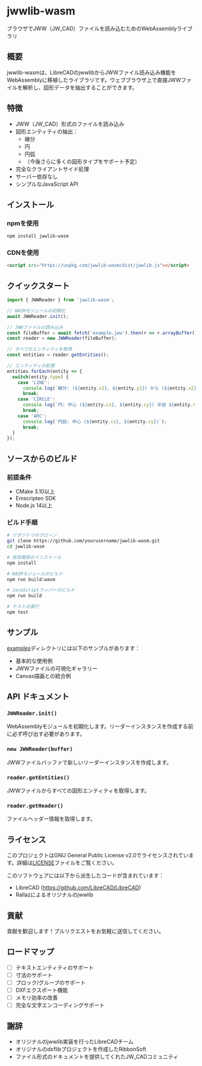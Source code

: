 # jwwlib-wasm

ブラウザでJWW（JW_CAD）ファイルを読み込むためのWebAssemblyライブラリ

## 概要

jwwlib-wasmは、LibreCADのjwwlibからJWWファイル読み込み機能をWebAssemblyに移植したライブラリです。ウェブブラウザ上で直接JWWファイルを解析し、図形データを抽出することができます。

## 特徴

- JWW（JW_CAD）形式のファイルを読み込み
- 図形エンティティの抽出：
  - 線分
  - 円
  - 円弧
  - （今後さらに多くの図形タイプをサポート予定）
- 完全なクライアントサイド処理
- サーバー依存なし
- シンプルなJavaScript API

## インストール

### npmを使用

```bash
npm install jwwlib-wasm
```

### CDNを使用

```html
<script src="https://unpkg.com/jwwlib-wasm/dist/jwwlib.js"></script>
```

## クイックスタート

```javascript
import { JWWReader } from 'jwwlib-wasm';

// WASMモジュールの初期化
await JWWReader.init();

// JWWファイルの読み込み
const fileBuffer = await fetch('example.jww').then(r => r.arrayBuffer());
const reader = new JWWReader(fileBuffer);

// すべてのエンティティを取得
const entities = reader.getEntities();

// エンティティの処理
entities.forEach(entity => {
  switch(entity.type) {
    case 'LINE':
      console.log(`線分: (${entity.x1}, ${entity.y1}) から (${entity.x2}, ${entity.y2})`);
      break;
    case 'CIRCLE':
      console.log(`円: 中心 (${entity.cx}, ${entity.cy}) 半径 ${entity.radius}`);
      break;
    case 'ARC':
      console.log(`円弧: 中心 (${entity.cx}, ${entity.cy})`);
      break;
  }
});
```

## ソースからのビルド

### 前提条件

- CMake 3.10以上
- Emscripten SDK
- Node.js 14以上

### ビルド手順

```bash
# リポジトリのクローン
git clone https://github.com/yourusername/jwwlib-wasm.git
cd jwwlib-wasm

# 依存関係のインストール
npm install

# WASMモジュールのビルド
npm run build:wasm

# JavaScriptラッパーのビルド
npm run build

# テストの実行
npm test
```

## サンプル

[examples](examples/)ディレクトリには以下のサンプルがあります：
- 基本的な使用例
- JWWファイルの可視化ギャラリー
- Canvas描画との統合例

## API ドキュメント

### `JWWReader.init()`
WebAssemblyモジュールを初期化します。リーダーインスタンスを作成する前に必ず呼び出す必要があります。

### `new JWWReader(buffer)`
JWWファイルバッファで新しいリーダーインスタンスを作成します。

### `reader.getEntities()`
JWWファイルからすべての図形エンティティを取得します。

### `reader.getHeader()`
ファイルヘッダー情報を取得します。

## ライセンス

このプロジェクトはGNU General Public License v2.0でライセンスされています。詳細は[LICENSE](LICENSE)ファイルをご覧ください。

このソフトウェアには以下から派生したコードが含まれています：
- LibreCAD (https://github.com/LibreCAD/LibreCAD)
- Rallazによるオリジナルのjwwlib

## 貢献

貢献を歓迎します！プルリクエストをお気軽に送信してください。

## ロードマップ

- [ ] テキストエンティティのサポート
- [ ] 寸法のサポート
- [ ] ブロック/グループのサポート
- [ ] DXFエクスポート機能
- [ ] メモリ効率の改善
- [ ] 完全な文字エンコーディングサポート

## 謝辞

- オリジナルのjwwlib実装を行ったLibreCADチーム
- オリジナルのdxflibプロジェクトを作成したRibbonSoft
- ファイル形式のドキュメントを提供してくれたJW_CADコミュニティ